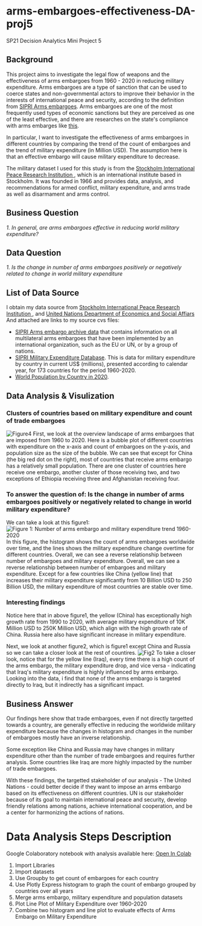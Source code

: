 # arms-embargoes-effectiveness-DA-proj5
SP21 Decision Analytics Mini Project 5

## Background 
This project aims to investigate the legal flow of weapons and the effectiveness of arms embargoes from 1960 - 2020 in reducing military expenditure. Arms embargoes are a type of sanction that can be used to coerce states and non-governmental actors to improve their behavior in the interests of international peace and security, according to the definition from [SIPRI Arms embargoes](https://www.sipri.org/databases/embargoes). Arms embargoes are one of the most frequently used types of economic sanctions but they are perceived as one of the least effective, and there are researches on the state's compliance with arms embarges like [this](https://journals.sagepub.com/doi/abs/10.1177/0022343312470472). 

In particular, I want to investigate the effectiveness of arms embargoes in different countries by comparing the trend of the count of embargoes and the trend of military expenditure (in Million USD). The assumption here is that an effective embargo will cause military expenditure to decrease. 

The military dataset I used for this study is from the [Stockholm International Peace Research Institution ](https://www.sipri.org/), which is an international institute based in Stockholm. It was founded in 1966 and provides data, analysis, and recommendations for armed conflict, military expenditure, and arms trade as well as disarmament and arms control. 


## Business Question 
_1. In general, are arms embargoes effective in reducing world military expenditure?_


## Data Question 
_1. Is the change in number of arms embargoes positively or negatively related to change in world military expenditure_


## List of Data Source 
I obtain my data source from [Stockholm International Peace Research Institution ](https://www.sipri.org/), and [United Nations Department of Economics and Social Affiars](https://population.un.org/wpp/Download/Standard/CSV/) And attached are links to my source cvs files: 
- [SIPRI Arms embargo archive data](https://github.com/sophiaxuu/arms-embargoes-effectiveness-DA-proj5/blob/main/embargo.csv) that contains information on all multilateral arms embargoes that have been implemented by an international organization, such as the EU or UN, or by a group of nations.
- [SIPRI Military Expenditure Database](https://github.com/sophiaxuu/arms-embargoes-effectiveness-DA-proj5/blob/main/military-exp-m-usd.csv). This is data for military expenditure by country in current US$ (millions), presented according to calendar year, for 173 countries for the period 1960-2020. 
- [World Population by Country in 2020](https://github.com/sophiaxuu/arms-embargoes-effectiveness-DA-proj5/blob/main/population2020.csv). 


## Data Analysis & Visulization 
### Clusters of countries based on military expenditure and count of trade embargoes
![Figure4](https://github.com/sophiaxuu/arms-embargoes-effectiveness-DA-proj5/blob/main/figure4.png)
First, we look at the overview landscape of arms embargoes that are imposed from 1960 to 2020. Here is a bubble plot of different countries with expenditure on the x-axis and count of embargoes on the y-axis, and population size as the size of the bubble. We can see that except for China (the big red dot on the right), most of countries that receive arms embargo has a relatively small population. There are one cluster of countries here receive one embargo, another cluster of those receiving two, and two exceptions of Ethiopia receiving three and Afghanistan receiving four. 


### To answer the question of: Is the change in number of arms embargoes positively or negatively related to change in world military expenditure? 
We can take a look at this figure1: 
![Figure 1: Number of arms embargo and military expenditure trend 1960-2020](https://github.com/sophiaxuu/arms-embargoes-effectiveness-DA-proj5/blob/main/figure1.png)
In this figure, the histogram shows the count of arms embargoes worldwide over time, and the lines shows the military expenditure change overtime for different countries. Overall, we can see a reverse relationship between number of embargoes and military expenditure. Overall, we can see a reverse relationship between number of embargoes and military expenditure. Except for a few countries like China (yellow line) that increases their military expenditure significantly from 10 Billion USD to 250 Billion USD, the military expenditure of most countries are stable over time. 

### Interesting findings 
Notice here that in above figure1, the yellow (China) has exceptionally high growth rate from 1990 to 2020, with average military expenditure of 10K Million USD to 250K Million USD, which align with the high growth rate of China. Russia here also have significant increase in military expenditure. 

Next, we look at another figure2, which is figure1 except China and Russia so we can take a closer look at the rest of countires. 
![Fig2](https://github.com/sophiaxuu/arms-embargoes-effectiveness-DA-proj5/blob/main/fig2.png) 
To take a closer look, notice that for the yellow line (Iraq), every time there is a high count of the arms embargo, the military expenditure drop, and vice versa - indicating that Iraq's military expenditure is highly influenced by arms embargo.  Looking into the data, i find that none of the arms embargo is targeted directly to Iraq, but it indirectly has a significant impact. 

## Business Answer 
Our findings here show that trade embargoes, even if not directly targetted towards a country, are generally effective in reducing the worldwide military expenditure because the changes in histogram and changes in the number of embargoes mostly have an inverse relationship. 

Some exception like China and Russia may have changes in military expenditure other than the number of trade embargoes and requires further analysis. Some countries like Iraq are more highly impacted by the number of trade embargoes. 

With these findings, the targetted stakeholder of our analysis - The United Nations - could better decide if they want to impose an arms embargo based on its effectiveness on different countries. UN is our stakeholder because of its goal to maintain international peace and security, develop friendly relations among nations, achieve international cooperation, and be a center for harmonizing the actions of nations. 


# Data Analysis Steps Description 
Google Colaboratory notebook with analysis available here: [Open In Colab](https://colab.research.google.com/drive/1Mix73NaJx25IoKyW1owFaKrPeOkagu8O?usp=sharing)

1. Import Libraries 
2. Import datasets 
3. Use Groupby to get count of embargoes for each country 
4. Use Plotly Express histogram to graph the count of embargo grouped by countries over all years   
5. Merge arms embargo, military expenditure and population datasets
6. Plot Line Plot of Military Expenditure over 1960-2020
7. Combine two histogram and line plot to evaluate effects of Arms Embargo on Military Expenditure



